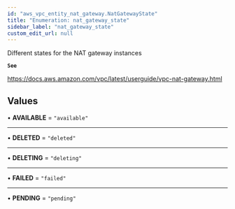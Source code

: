 ```yaml
---
id: "aws_vpc_entity_nat_gateway.NatGatewayState"
title: "Enumeration: nat_gateway_state"
sidebar_label: "nat_gateway_state"
custom_edit_url: null
---
```


Different states for the NAT gateway instances

**`See`**

https://docs.aws.amazon.com/vpc/latest/userguide/vpc-nat-gateway.html

## Values

• **AVAILABLE** = ``"available"``

___

• **DELETED** = ``"deleted"``

___

• **DELETING** = ``"deleting"``

___

• **FAILED** = ``"failed"``

___

• **PENDING** = ``"pending"``
